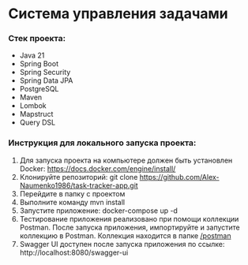 # Система управления задачами

### Стек проекта:

* Java 21
* Spring Boot
* Spring Security
* Spring Data JPA
* PostgreSQL
* Maven
* Lombok
* Mapstruct
* Query DSL

### Инструкция для локального запуска проекта:

1. Для запуска проекта на компьютере должен быть установлен Docker: https://docs.docker.com/engine/install/
2. Клонируйте репозиторий: git clone https://github.com/Alex-Naumenko1986/task-tracker-app.git
3. Перейдите в папку с проектом
4. Выполните команду mvn install
5. Запустите приложение: docker-compose up -d
6. Тестирование приложения реализовано при помощи коллекции Postman. После запуска приложения, импортируйте и запустите
   коллекцию в Postman. Коллекция находится в папке [/postman](/postman)
7. Swagger UI доступен после запуска приложения по ссылке: http://localhost:8080/swagger-ui
